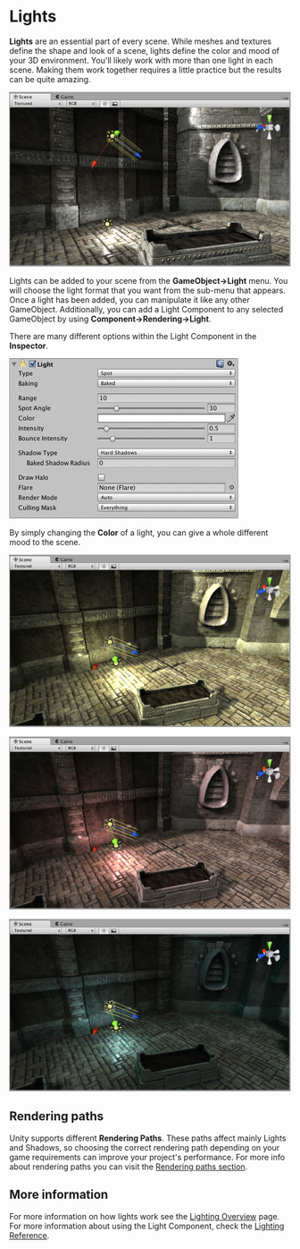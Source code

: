 Lights
======


__Lights__ are an essential part of every scene. While meshes and textures define the shape and look of a scene, lights define the color and mood of your 3D environment. You'll likely work with more than one light in each scene. Making them work together requires a little practice but the results can be quite amazing.


![A simple, two-light setup](../uploads/Main/LightTwoLights.jpg) 

Lights can be added to your scene from the __GameObject-&gt;Light__ menu. You will choose the light format that you want from the sub-menu that appears.  Once a light has been added, you can manipulate it like any other GameObject. Additionally, you can add a Light Component to any selected GameObject by using __Component-&gt;Rendering-&gt;Light__.

There are many different options within the Light Component in the __Inspector__.


![Light Component properties in the Inspector](../uploads/Main/LightInspectorV3.png) 

By simply changing the __Color__ of a light, you can give a whole different mood to the scene.


![Bright, sunny lights](../uploads/Main/LightMood1.jpg) 


![Dark, medieval lights](../uploads/Main/LightMood2.jpg) 


![Spooky night lights](../uploads/Main/LightMood3.jpg) 

Rendering paths
---------------

Unity supports different __Rendering Paths__. These paths affect mainly Lights and Shadows, so choosing the correct rendering path depending on your game requirements can improve your project's performance.
For more info about rendering paths you can visit the [Rendering paths section](RenderingPaths).


More information
----------------

For more information on how lights work see the [Lighting Overview](Lighting) page. For more information about using the Light Component, check the [Lighting Reference](class-Light).

